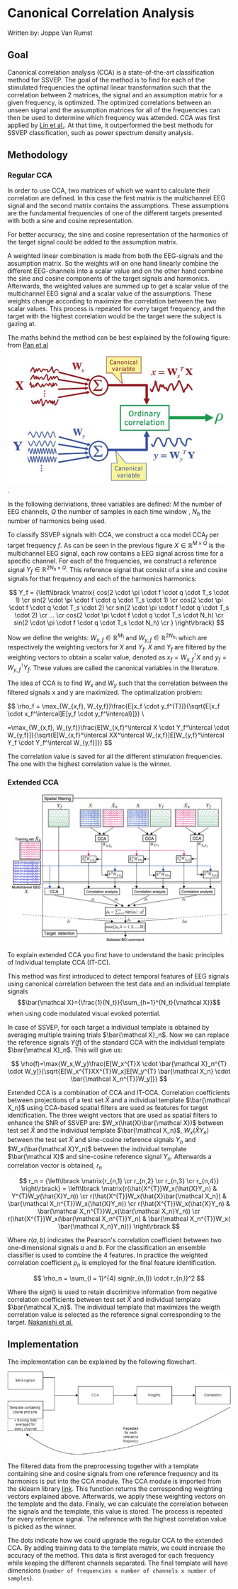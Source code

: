 # Canonical Correlation Analysis

Written by: Joppe Van Rumst

## Goal

Canonical correlation analysis (CCA) is a state-of-the-art classification method for SSVEP. The goal of the method is to find for each of the stimulated frequencies the optimal linear transformation such that the correlation between 2 matrices, the signal and an assumption matrix for a given frequency, is optimized. The optimized correlations between an unseen signal and the assumption matrices for all of the frequencies can then be used to determine which frequency was attended. CCA was first applied by [Lin et al.](https://ieeexplore.ieee.org/document/4203016). At that time, it outperformed the best methods for SSVEP classification, such as power spectrum density analysis.

## Methodology

### Regular CCA

In order to use CCA, two matrices of which we want to calculate their correlation are defined. In this case the first matrix is the multichannel EEG signal and the second matrix contains the assumptions. These assumptions are the fundamental frequencies of one of the different targets presented with both a sine and cosine representation.

For better accuracy, the sine and cosine representation of the harmonics of the target signal could be added to the assumption matrix.

A weighted linear combination is made from both the EEG-signals and the assumption matrix. So the weights will on one hand linearly combine the different EEG-channels into a scalar value and on the other hand combine the sine and cosine components of the target signals and harmonics. Afterwards, the weighted values are summed up to get a scalar value of the multichannel EEG signal and a scalar value of the assumptions. These weights change according to maximize the correlation between the two scalar values. This process is repeated for every target frequency, and the target with the highest correlation would be the target were the subject is gazing at.

The maths behind the method can be best explained by the following figure: from [Pan et al](https://iopscience.iop.org/article/10.1088/1741-2560/8/3/036027/meta) ![alt text for screen readers](./images/CCA_scheme.JPG "Text to show on mouseover").

In the following deriviations, three variables are defined: $M$ the number of EEG channels, $Q$ the number of samples in each time window , $N_h$ the number of harmonics being used.

To classify SSVEP signals with CCA, we construct a cca model $\text{CCA}_f$ per target frequency $f$. As can be seen in the previous figure $X\in \mathbb{R}^{M \times Q}$ is the multichannel EEG signal, each row contains a EEG signal across time for a specific channel. For each of the frequencies, we construct a reference signal $Y_f \in \mathbb{R}^{2N_h \times Q}$. This reference signal that consist of a sine and cosine signals for that frequency and each of the harmonics harmonics:

$$ 
Y_f = {\left\lbrack \matrix{
cos(2 \cdot \pi \cdot f \cdot q \cdot T_s \cdot 1) \cr
sin(2 \cdot \pi \cdot f \cdot q \cdot T_s \cdot 1) \cr
cos(2 \cdot \pi \cdot f \cdot q \cdot T_s \cdot 2) \cr
sin(2 \cdot \pi \cdot f \cdot q \cdot T_s \cdot 2) \cr
... \cr
cos(2 \cdot \pi \cdot f \cdot q \cdot T_s \cdot N_h) \cr
sin(2 \cdot \pi \cdot f \cdot q \cdot T_s \cdot N_h) \cr
} \right\rbrack}
$$

Now we define the weights: $W_{x,f} \in \mathbb{R} ^{M_1}$ and $W_{y,f} \in \mathbb{R}^{2N_{h_1}}$ which are respectively the weighting vectors for $X$ and $Y_f$. $X$ and $Y_f$ are filtered by the weighting vectors to obtain a scalar value, denoted as $x_f = W_{x,f}^\intercal X$ and $y_f = W_{y,f}^\intercal Y_f$. These values are called the canonical variables in the literature.

The idea of CCA is to find $W_x$ and $W_y$ such that the correlation between the filtered signals x and y are maximized. The optimalization problem:

$$
\rho_f = \max_{W_{x,f}, W_{y,f}}\frac{E[x_f \cdot y_f^{T}]}{\sqrt{E[x_f \cdot x_f^\intercal]E[y_f \cdot y_f^\intercal}]}} \\

 =\max_{W_{x,f}, W_{y,f}}\frac{E[W_{x,f}^\intercal X \cdot Y_f^\intercal \cdot W_{y,f}]}{\sqrt{E[W_{x,f}^\intercal XX^\intercal W_{x,f}]E[W_{y,f}^\intercal Y_f \cdot Y_f^\intercal W_{y,f}]}}
$$

The correlation value is saved for all the different stimulation frequencies. The one with the highest correlation value is the winner.

### Extended CCA

![Extended CCA diagram](./images/extended_CCA_diagram.JPG "Text to show on mouseover")

To explain extended CCA you first have to understand the basic principles of Individual template CCA (IT-CC).

This method was first introduced to detect temporal features of EEG signals using canonical correlation between the test data and an individual template signals $$\bar{\mathcal X}={\frac{1}{N_t}}{\sum_{h=1}^{N_t}{\mathcal X}}$$ when using code modulated visual evoked potential.

In case of SSVEP, for each target a individual template is obtained by averaging multiple training trials $\bar{\mathcal X}_n$. Now we can replace the reference signals $Y(f)$ of the standard CCA with the individual template $\bar{\mathcal X}_n$. This will give us:

$$
\rho(f)=\max{W_x,W_y}\frac{E[W_x^{T}X \cdot \bar{\mathcal X}_n^{T} \cdot W_y]}{\sqrt{E[W_x^{T}XX^{T}W_x]E[W_y^{T} \bar{\mathcal X_n} \cdot \bar{\mathcal X_n^{T}}W_y]}}
$$

Extended CCA is a combination of CCA and IT-CCA. Correlation coefficients between projections of a test set $\hat{X}$ and a individual template $\bar{\mathcal X_n}$ using CCA-based spatial filters are used as features for target identification. The three weight vectors that are used as spatial filters to enhance the SNR of SSVEP are: $W_x(\hat{X}\bar{\mathcal X})$ between test set $\hat{X}$ and the individual template $\bar{\mathcal X_n}$, $W_x(\hat{X}Y_n)$ between the test set $\hat{X}$ and sine-cosine reference signals $Y_n$ and $W_x(\bar{\mathcal X}Y_n)$ between the individual template $\bar{\mathcal X}$ and sine-cosine reference signal $Y_n$. Afterwards a correlation vector is obtained, $r_n$

$$
r_n = {\left\lbrack \matrix{r_{n,1} \cr r_{n,2} \cr r_{n,3} \cr r_{n,4}} \right\rbrack} = \left\lbrack \matrix{r(\hat{X^{T}}W_x(\hat{X}Y_n) & Y^{T}W_y(\hat{X}Y_n)) \cr r(\hat{X^{T}}W_x(\hat{X}\bar{\mathcal X_n}) & \bar{\mathcal X_n^{T}}W_x(\hat{X}Y_n)) \cr r(\hat{X^{T}}W_x(\hat{X}Y_n) & \bar{\mathcal X_n^{T}}W_x(\bar{\mathcal X_n}Y_n)) \cr r(\hat{X^{T}}W_x(\bar{\mathcal X_n^{T}}Y_n) & \bar{\mathcal X_n^{T}}W_x( \bar{\mathcal X_n}Y_n))} \right\rbrack
$$

Where $r(a,b)$ indicates the Pearson's correlation coefficient between two one-dimensional signals $a$ and $b$. For the classification an ensemble classifier is used to combine the 4 features. In practice the weighted correlation coefficient $\rho_n$ is employed for the final feature identification.

$$
\rho_n = \sum_{l = 1}^{4} sign(r_{n,l}) \cdot r_{n,l}^2
$$

Where the $sign()$ is used to retain discrimitive information from negative correlation coefficients between test set $\hat{X}$ and individual template $\bar{\mathcal X_n}$. The individual template that maximizes the weigth correlation value is selected as the reference signal corresponding to the target. [Nakanishi et al.](https://www.ncbi.nlm.nih.gov/pmc/articles/PMC4610694/)

## Implementation

The implementation can be explained by the following flowchart.

![CCA_diagram](./images/CCA_diagram.jpg "Text to show on mouseover")

The filtered data from the preprocessing together with a template containing sine and cosine signals from one reference frequency and its harmonics is put into the CCA module. The CCA module is imported from the sklearn library [link](https://scikit-learn.org/stable/modules/generated/sklearn.cross_decomposition.CCA.html). This function returns the corresponding weighting vectors explained above. Afterwards, we apply these weighting vectors on the template and the data. Finally, we can calculate the correlation between the signals and the template, this value is stored. The process is repeated for every reference signal. The reference with the highest correlation value is picked as the winner.

The dots indicate how we could upgrade the regular CCA to the extended CCA. By adding training data to the template matrix, we could increase the accuracy of the method. This data is first averaged for each frequency while keeping the different channels separated. The final template will have dimensions (`number of frequencies x number of channels x number of samples`).

